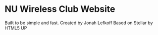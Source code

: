 # NU Wireless Club Website
Built to be simple and fast. 
Created by Jonah Lefkoff
Based on Stellar by HTML5 UP
